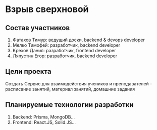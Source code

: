 # Взрыв сверхновой
## Состав участников
1. Фатахов Тимур: ведущий доски, backend & devops developer
2. Мелко Тимофей: разработчик, backend developer
3. Крехов Данил: разработчик, frontend developer
4. Ляпустин Егор: разработчик, backend developer

## Цели проекта
Создать Сервис для взаимодействия учеников и преподавателей - расписание занятий,
материал занятий, домашние задания

## Планируемые технологии разработки
1. Backend: Prisma, MongoDB...
2. Frontend: React.JS, Solid.JS...

